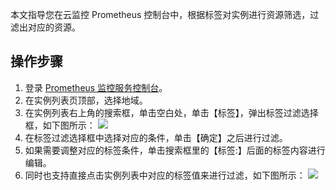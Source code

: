 本文指导您在云监控 Prometheus 控制台中，根据标签对实例进行资源筛选，过滤出对应的资源。

## 操作步骤

1. 登录 [ Prometheus 监控服务控制台](https://console.cloud.tencent.com/monitor/prometheus)。
2. 在实例列表页顶部，选择地域。
3. 在实例列表右上角的搜索框，单击空白处，单击【标签】，弹出标签过滤选择框，如下图所示：
![](https://main.qcloudimg.com/raw/f528ea27450cfbd9bc71911ad01f475f.png)
4. 在标签过滤选择框中选择对应的条件，单击【确定】之后进行过滤。
5. 如果需要调整对应的标签条件，单击搜索框里的【标签:】后面的标签内容进行编辑。
6. 同时也支持直接点击实例列表中对应的标签值来进行过滤，如下图所示：
![](https://main.qcloudimg.com/raw/590a30da6322afa74246a05a587a1d3d.png)
